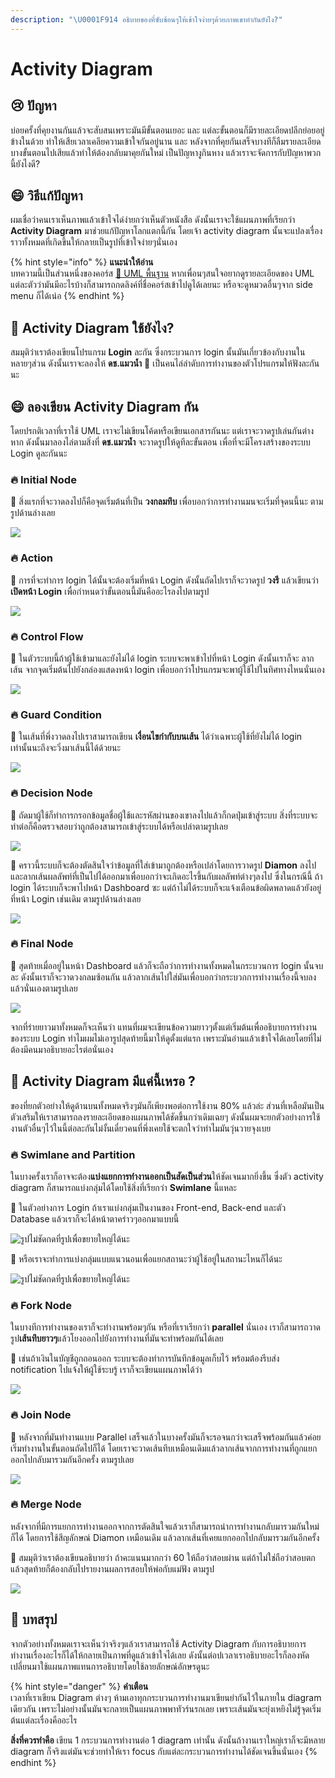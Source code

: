 ```yaml
---
description: "\U0001F914 อธิบายของที่ซับซ้อนๆให้เข้าใจง่ายๆด้วยภาพเขาทำกันยังไง?"
---
```


# Activity Diagram

## 😢 ปัญหา

บ่อยครั้งที่คุยงานกันแล้วจะสับสนเพราะมันมีขั้นตอนเยอะ และ แต่ละขั้นตอนก็มีรายละเอียดปลีกย่อยอยู่ข้างในด้วย ทำให้เสียเวลาเคลียความเข้าใจกันอยู่นาน และ หลังจากที่คุยกันเสร็จบางทีก็ลืมรายละเอียดบางขั้นตอนไปเสียแล้วทำให้ต้องกลับมาคุยกันใหม่ เป็นปัญหางูกินหาง แล้วเราจะจัดการกับปัญหาพวกนี้ยังไงดี?

## 😄 วิธีแก้ปัญหา

ผมเชื่อว่าคนเราเห็นภาพแล้วเข้าใจได่ง่ายกว่าเห็นตัวหนังสือ ดังนั้นเราจะใช้แผนภาพที่เรียกว่า **Activity Diagram** มาช่วยแก้ปัญหาโลกแตกนี้กัน โดยเจ้า activity diagram นั้นจะแปลงเรื่องราวทั้งหมดที่เกิดขึ้นให้กลายเป็นรูปที่เข้าใจง่ายๆนั่นเอง

{% hint style="info" %}
**แนะนำให้อ่าน**  
บทความนี้เป็นส่วนหนึ่งของคอร์ส [👶 UML พื้นฐาน](https://saladpuk.gitbook.io/learn/basic/uml) หากเพื่อนๆสนใจอยากดูรายละเอียดของ UML แต่ละตัวว่ามันมีอะไรบ้างก็สามารถกดลิงค์ที่ชื่อคอร์สเข้าไปดูได้เลยนะ หรือจะดูหมวดอื่นๆจาก side menu ก็ได้เน่อ
{% endhint %}

## 🤔 Activity Diagram ใช้ยังไง?

สมมุติว่าเราต้องเขียนโปรแกรม **Login** ละกัน ซึ่งกระบวนการ login นั้นมันเกี่ยวข้องกับงานในหลายๆส่วน ดังนั้นเราจะลองให้ **ดช.แมวน้ำ** 🧔 เป็นคนไล่ลำดับการทำงานของตัวโปรแกรมให้ฟังละกันนะ

## 😄 ลองเขียน Activity Diagram กัน

โดยปรกติเวลาที่เราใช้ UML เราจะไม่เขียนโค้ดหรือเขียนเอกสารกันนะ แต่เราจะวาดรูปเล่นกันต่างหาก ดังนั้นมาลองไล่ตามสิ่งที่ **ดช.แมวน้ำ** จะวาดรูปให้ดูทีละขั้นตอน เพื่อที่จะมีโครงสร้างของระบบ Login ดูละกันนะ

### 🔥 **Initial Node**

🧔 สิ่งแรกที่จะวาดลงไปก็คือจุดเริ่มต้นที่เป็น **วงกลมทึบ** เพื่อบอกว่าการทำงานมนจะเริ่มที่จุดนนี้นะ ตามรูปด้านล่างเลย

![](../../.gitbook/assets/image%20%28384%29.png)

### 🔥 Action

🧔 การที่จะทำการ login ได้นั้นจะต้องเริ่มที่หน้า Login ดังนั้นถัดไปเราก็จะวาดรูป **วงรี** แล้วเขียนว่า **เปิดหน้า Login** เพื่อกำหนดว่าขั้นตอนนี้มันคืออะไรลงไปตามรูป

![](../../.gitbook/assets/image%20%28221%29.png)

### 🔥 Control Flow

🧔 ในตัวระบบนี้ถ้าผู้ใช้เข้ามาและยังไม่ได้ login ระบบจะพาเข้าไปที่หน้า Login ดังนั้นเราก็จะ ลากเส้น จากจุดเริ่มต้นไปยังกล่องแสดงหน้า login เพื่อบอกว่าโปรแกรมจะพาผู้ใช้ไปในทิศทางไหนนั่นเอง

![](../../.gitbook/assets/image%20%28327%29.png)

### 🔥 Guard Condition

🧔 ในเส้นที่พึ่งวาดลงไปเราสามารถเขียน **เงื่อนไขกำกับบนเส้น** ได้ว่าเฉพาะผู้ใช้ที่ยังไม่ได้ login เท่านั้นนะถึงจะวิ่งมาเส้นนี้ได้ด้วยนะ

![](../../.gitbook/assets/image%20%28317%29.png)

### 🔥 Decision Node

🧔 ถัดมาผู้ใช้ก็ทำการกรอกข้อมูลชื่อผู้ใช้และรหัสผ่านของเขาลงไปแล้วก็กดปุ่มเข้าสู่ระบบ สิ่งที่ระบบจะทำต่อก็คือตรวจสอบว่าถูกต้องสามารถเข้าสู่ระบบได้หรือเปล่าตามรูปเลย

![](../../.gitbook/assets/image%20%28451%29.png)

🧔 คราวนี้ระบบก็จะต้องตัดสินใจว่าข้อมูลที่ใส่เข้ามาถูกต้องหรือเปล่าโดยการวาดรูป **Diamon** ลงไป และลากเส้นผลลัพท์ที่เป็นไปได้ออกมาเพื่อบอกว่าจะเกิดอะไรขึ้นกับผลลัพท์ต่างๆลงไป ซึ่งในกรณีนี้ ถ้า login ได้ระบบก็จะพาไปหน้า Dashboard ซะ แต่ถ้าไม่ได้ระบบก็จะแจ้งเตือนข้อผิดพลาดแล้วยังอยู่ที่หน้า Login เช่นเดิม ตามรูปด้านล่างเลย

![](../../.gitbook/assets/image%20%28171%29.png)

### 🔥 Final Node

🧔 สุดท้ายเมื่ออยู่ในหน้า Dashboard แล้วก็จะถือว่าการทำงานทั้งหมดในกระบวนการ login นั้นจบละ ดังนั้นเราก็จะวาดวงกลมซ้อนกัน แล้วลากเส้นไปใส่มันเพื่อบอกว่ากระบวกการทำงานเรื่องนี้จบลงแล้วนั่นเองตามรูปเลย

![](../../.gitbook/assets/image.png)

จากที่ร่ายยาวมาทั้งหมดก็จะเห็นว่า แทนที่ผมจะเขียนข้อความยาวๆตั้งแต่เริ่มต้นเพื่ออธิบายการทำงานของระบบ Login ทำไมผมไม่เอารูปสุดท้ายนี้มาให้ดูตั้งแต่แรก เพราะมันอ่านแล้วเข้าใจได้เลยโดยที่ไม่ต้องมีคนมาอธิบายอะไรต่อนั่นเอง

## 🤔 Activity Diagram มีแค่นี้เหรอ ?

ของที่ยกตัวอย่างให้ดูด้านบนทั้งหมดจริงๆมันก็เพียงพอต่อการใช้งาน 80% แล้วล่ะ ส่วนที่เหลือมันเป็นตัวเสริมให้เราสามารถลงรายละเอียดของแผนภาพได้ชัดขึ้นกว่าเดิมเฉยๆ ดังนั้นผมจะยกตัวอย่างการใช้งานตัวอื่นๆไว้ในนี้ต่อละกันไม่งั้นเดี๋ยวคนที่พึ่งเคยใช้จะตกใจว่าทำไมมันวุ่นวายจุงเบย

###  🔥  **Swimlane and Partition**

ในบางครั้งเราก็อาจจะต้อง**แบ่งแยกการทำงานออกเป็นสัดเป็นส่วน**ให้ชัดเจนมากยิ่งขึ้น ซึ่งตัว activity diagram ก็สามารถแบ่งกลุ่มได้โดยใช้สิ่งที่เรียกว่า **Swimlane** นี้แหละ

🧔 ในตัวอย่างการ Login ถ้าเราแบ่งกลุ่มเป็นงานของ Front-end, Back-end และตัว Database แล้วเราก็จะได้หน้าตาคร่าวๆออกมาแบบนี้

![&#xE23;&#xE39;&#xE1B;&#xE44;&#xE21;&#xE48;&#xE0A;&#xE31;&#xE14;&#xE01;&#xE14;&#xE17;&#xE35;&#xE48;&#xE23;&#xE39;&#xE1B;&#xE40;&#xE1E;&#xE37;&#xE48;&#xE2D;&#xE02;&#xE22;&#xE32;&#xE22;&#xE43;&#xE2B;&#xE0D;&#xE48;&#xE44;&#xE14;&#xE49;&#xE19;&#xE30;](../../.gitbook/assets/image%20%28165%29.png)

🧔 หรือเราจะทำการแบ่งกลุ่มแบบแนวนอนเพื่อแยกสถานะว่าผู้ใช้อยู่ในสถานะไหนก็ได้นะ

![&#xE23;&#xE39;&#xE1B;&#xE44;&#xE21;&#xE48;&#xE0A;&#xE31;&#xE14;&#xE01;&#xE14;&#xE17;&#xE35;&#xE48;&#xE23;&#xE39;&#xE1B;&#xE40;&#xE1E;&#xE37;&#xE48;&#xE2D;&#xE02;&#xE22;&#xE32;&#xE22;&#xE43;&#xE2B;&#xE0D;&#xE48;&#xE44;&#xE14;&#xE49;&#xE19;&#xE30;](../../.gitbook/assets/image%20%28439%29.png)

### 🔥  **Fork Node**

ในบางทีการทำงานของเราก็จะทำงานพร้อมๆกัน หรือที่เราเรียกว่า **parallel**  นั่นเอง เราก็สามารถวาดรูป**เส้นทึบยาวๆ**แล้วโยงออกไปยังการทำงานที่มันจะทำพร้อมกันได้เลย

🧔 เช่นถ้าเงินในบัญชีถูกถอนออก ระบบจะต้องทำการบันทึกข้อมูลเก็บไว้ พร้อมต้องรีบส่ง notification ไปแจ้งให้ผู้ใช้ระบรู้ เราก็จะเขียนแผนภาพได้ว่า

![](../../.gitbook/assets/image%20%2882%29.png)

### 🔥  **Join Node**

🧔 หลังจากที่มันทำงานแบบ Parallel เสร็จแล้วในบางครั้งมันก็จะรอจนกว่าจะเสร็จพร้อมกันแล้วค่อยเริ่มทำงานในขั้นตอนถัดไปก็ได้ โดยเราจะวาดเส้นทึบเหมือนเดิมแล้วลากเส้นจากการทำงานที่ถูกแยกออกไปกลับมารวมกันอีกครั้ง ตามรูปเลย

![](../../.gitbook/assets/image%20%28113%29.png)

### 🔥  Merge **Node**

หลังจากที่มีการแยกการทำงานออกจากการตัดสินใจแล้วเราก็สามารถนำการทำงานกลับมารวมกันใหม่ก็ได้ โดยการใช้สีญลักษณ์ Diamon เหมือนเดิม แล้วลากเส้นที่เคยแยกออกไปกลับมารวมกันอีกครั้ง

🧔 สมมุติว่าเราต้องเขียนอธิบายว่า ถ้าคะแนนมากกว่า 60 ให้ถือว่าสอบผ่าน แต่ถ้าไม่ใช่ถือว่าสอบตก แล้วสุดท้ายก็ต้องกลับไปรายงานผลการสอบให้พ่อกับแม่ฟัง ตามรูป

![](../../.gitbook/assets/image%20%28275%29.png)

## 🎯 บทสรุป

จากตัวอย่างทั้งหมดเราจะเห็นว่าจริงๆแล้วเราสามารถใช้ Activity Diagram กับการอธิบายการทำงานเรื่องอะไรก็ได้ให้กลายเป็นภาพที่ดูแล้วเข้าใจได้เลย ดังนั้นต่อปเวลาเราอธิบายอะไรก็ลองหัดเปลี่ยนมาใช้แผนภาพแทนการอธิบายโดยใช้ลายลักษณ์อักษรดูนะ

{% hint style="danger" %}
**คำเตือน**  
เวลาที่เราเขียน Diagram ต่างๆ ห้ามเอาทุกกระบวนการทำงานมาเขียนยำกันไว้ในภายใน diagram เดียวกัน เพราะไม่อย่างนั้นมันจะกลายเป็นแผนภาพพาทัวร์นรกเลย เพราะเส้นมันจะยุ่งเหยิงไม่รู้จุดเริ่มต้นแต่ละเรื่องคืออะไร

**สิ่งที่ควรทำคือ** เขียน 1 กระบวนการทำงานต่อ 1 diagram เท่านั้น ดังนั้นถ้างานเราใหญ่เราก็จะมีหลาย diagram ก็จริงแต่มันจะช่วยทำให้เรา focus กับแต่ละกระบวนการทำงานได้ชัดเจนขึ้นนั่นเอง
{% endhint %}

